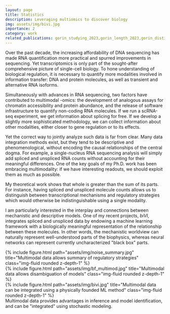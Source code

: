 ```yaml
---
layout: page
title: Statistics
description: Leveraging multiomics to discover biology
img: assets/img/bivi.jpg
importance: 2
category: work
related_publications: gorin_studying_2023,gorin_length_2023,gorin_distinguishing_2023,gorin_interpretable_2022,gorin_intrinsic_2020,gorin_protein_2020,carilli_biophysical_2023
---
```


Over the past decade, the increasing affordability of DNA sequencing has made RNA quantification more practical and spurred improvements in sequencing. Yet transcriptomics is only part of the sought-after comprehensive picture of single-cell biology. To hone understanding of biological regulation, it is necessary to quantify more modalities involved in information transfer: DNA and protein molecules, as well as transient and alternative RNA isoforms.

Simultaneously with advances in RNA sequencing, two factors have contributed to multimodal -omics: the development of analogous assays for chromatin accessibility and protein abundance, and the release of software infrastructure to quantify non-coding RNA molecules. If we run a scRNA-seq experiment, we get information about splicing for free. If we develop a slightly more sophisticated methodology, we can collect information about other modalities, either closer to gene regulation or to its effects.

Yet the correct way to jointly analyze such data is far from clear. Many data integration methods exist, but they tend to be descriptive and phenomenological, without encoding the causal relationships of the central dogma. For example, a single-nucleus RNA sequencing analysis will simply add spliced and unspliced RNA counts without accounting for their meaningful differences. One of the key goals of my Ph.D. work has been embracing multimodality: if we have interesting readouts, we should exploit them as much as possible.

My theoretical work shows that whole is greater than the sum of its parts. For instance, having spliced *and* unspliced molecule counts allows us to distinguish between transcriptional mechanisms and regulatory strategies which would otherwise be indistinguishable using a single modality.

I am particularly interested in the interplay and connections between mechanistic and descriptive models. One of my recent projects, *biVI*, integrates spliced and unspliced data by endowing a machine learning framework with a biologically meaningful representation of the relationship between these molecules. In other words, the mechanistic worldview can naturally represent well-understood parts of the biophysics, whereas neural networks can represent currently uncharacterized "black box" parts.

<div class="row">
    <div class="col-sm mt-3 mt-md-0">
        {% include figure.html path="assets/img/noise_summary.jpg" title="Multimodal data allows summary of regulatory strategies" class="img-fluid rounded z-depth-1" %}
    </div>
    <div class="col-sm mt-3 mt-md-0">
        {% include figure.html path="assets/img/bf_multimod.jpg" title="Multimodal data allows disambiguation of models" class="img-fluid rounded z-depth-1" %}
    </div>
    <div class="col-sm mt-3 mt-md-0">
        {% include figure.html path="assets/img/bivi.jpg" title="Multimodal data can be integrated using a physically founded ML method" class="img-fluid rounded z-depth-1" %}
    </div>
</div>
<div class="caption">
    Multimodal data provides advantages in inference and model identification, and can be "integrated" using stochastic modeling.
</div>

